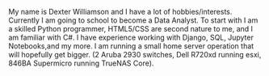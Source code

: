 My name is Dexter Williamson and I have a lot of hobbies/interests.
Currently I am going to school to become a Data Analyst.
To start with I am a skilled Python programmer, HTML5/CSS are second nature to me, and I am familiar with C#.
I have experience working with Django, SQL, Jupyter Notebooks,and my more.
I am running a small home server operation that will hopefully get bigger.
(2 Aruba 2930 switches, Dell R720xd running esxi, 846BA Supermicro running TrueNAS Core).

<!---
DexterWilliamson/DexterWilliamson is a ✨ special ✨ repository because its `README.md` (this file) appears on your GitHub profile.
You can click the Preview link to take a look at your changes.
--->
